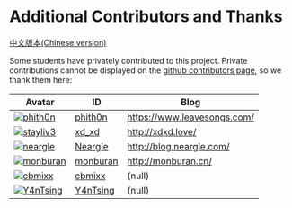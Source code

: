 # Additional Contributors and Thanks

[中文版本(Chinese version)](README.zh-cn.md)

Some students have privately contributed to this project. Private contributions cannot be displayed on the [github contributors page](https://github.com/vulhub/vulhub/graphs/contributors), so we thank them here:

Avatar | ID | Blog
---- | ---- | ----
[![phith0n](https://github.com/phith0n.png?size=40)](https://github.com/phith0n) | [phith0n](https://github.com/phith0n) | https://www.leavesongs.com/
[![stayliv3](https://github.com/stayliv3.png?size=40)](https://github.com/stayliv3) | [xd_xd](https://github.com/stayliv3) | http://xdxd.love/
[![neargle](https://github.com/neargle.png?size=40)](https://github.com/neargle) | [Neargle](https://github.com/neargle) | http://blog.neargle.com/
[![monburan](https://github.com/monburan.png?size=40)](https://github.com/monburan) | [monburan](https://github.com/monburan) | http://monburan.cn/
[![cbmixx](https://github.com/chaitin.png?size=40)](https://github.com/cbmixx) | [cbmixx](https://github.com/cbmixx) | (null)
[![Y4nTsing](https://github.com/Y4nTsing.png?size=40)](https://github.com/Y4nTsing) | [Y4nTsing](https://github.com/Y4nTsing) | (null)

